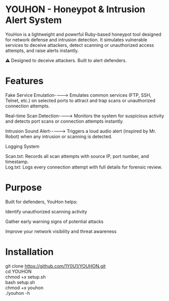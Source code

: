 # YOUHON - Honeypot & Intrusion Alert System

YouHon is a lightweight and powerful Ruby-based honeypot tool designed for network defense and intrusion detection. It simulates vulnerable services to deceive attackers, detect scanning or unauthorized access attempts, and raise alerts instantly.

⚠ Designed to deceive attackers. Built to alert defenders.

# Features
 Fake Service Emulation---->    Emulates common services (FTP, SSH, Telnet, etc.) on selected ports to attract and trap scans or unauthorized connection attempts.

 Real-time Scan Detection---->  Monitors the system for suspicious activity and detects port scans or connection attempts instantly.
 
 Intrusion Sound Alert----->      Triggers a loud audio alert (inspired by Mr. Robot) when any intrusion or scanning is detected.

 Logging System<br>
 
Scan.txt: Records all scan attempts with source IP, port number, and timestamp. <br>
Log.txt: Logs every connection attempt with full details for forensic review.

# Purpose
Built for defenders, YouHon helps:

Identify unauthorized scanning activity

Gather early warning signs of potential attacks

Improve your network visibility and threat awareness


# Installation
git clone https://github.com/1Y0U1/YOUHON.git <br>
cd YOUHON<br>
chmod +x setup.sh<br>
bash setup.sh<br>
chmod +x youhon<br>
./youhon -h

